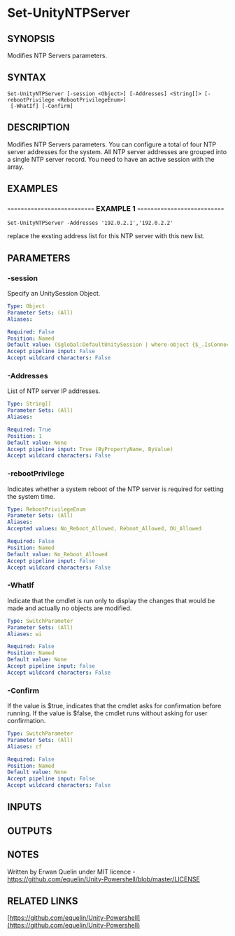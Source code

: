 # Set-UnityNTPServer

## SYNOPSIS
Modifies NTP Servers parameters.

## SYNTAX

```
Set-UnityNTPServer [-session <Object>] [-Addresses] <String[]> [-rebootPrivilege <RebootPrivilegeEnum>]
 [-WhatIf] [-Confirm]
```

## DESCRIPTION
Modifies NTP Servers parameters.
You can configure a total of four NTP server addresses for the system. 
All NTP server addresses are grouped into a single NTP server record. 
You need to have an active session with the array.

## EXAMPLES

### -------------------------- EXAMPLE 1 --------------------------
```
Set-UnityNTPServer -Addresses '192.0.2.1','192.0.2.2'
```

replace the exsting address list for this NTP server with this new list.

## PARAMETERS

### -session
Specify an UnitySession Object.

```yaml
Type: Object
Parameter Sets: (All)
Aliases: 

Required: False
Position: Named
Default value: ($global:DefaultUnitySession | where-object {$_.IsConnected -eq $true})
Accept pipeline input: False
Accept wildcard characters: False
```

### -Addresses
List of NTP server IP addresses.

```yaml
Type: String[]
Parameter Sets: (All)
Aliases: 

Required: True
Position: 1
Default value: None
Accept pipeline input: True (ByPropertyName, ByValue)
Accept wildcard characters: False
```

### -rebootPrivilege
Indicates whether a system reboot of the NTP server is required for setting the system time.

```yaml
Type: RebootPrivilegeEnum
Parameter Sets: (All)
Aliases: 
Accepted values: No_Reboot_Allowed, Reboot_Allowed, DU_Allowed

Required: False
Position: Named
Default value: No_Reboot_Allowed
Accept pipeline input: False
Accept wildcard characters: False
```

### -WhatIf
Indicate that the cmdlet is run only to display the changes that would be made and actually no objects are modified.

```yaml
Type: SwitchParameter
Parameter Sets: (All)
Aliases: wi

Required: False
Position: Named
Default value: None
Accept pipeline input: False
Accept wildcard characters: False
```

### -Confirm
If the value is $true, indicates that the cmdlet asks for confirmation before running.
If the value is $false, the cmdlet runs without asking for user confirmation.

```yaml
Type: SwitchParameter
Parameter Sets: (All)
Aliases: cf

Required: False
Position: Named
Default value: None
Accept pipeline input: False
Accept wildcard characters: False
```

## INPUTS

## OUTPUTS

## NOTES
Written by Erwan Quelin under MIT licence - https://github.com/equelin/Unity-Powershell/blob/master/LICENSE

## RELATED LINKS

[https://github.com/equelin/Unity-Powershell](https://github.com/equelin/Unity-Powershell)

